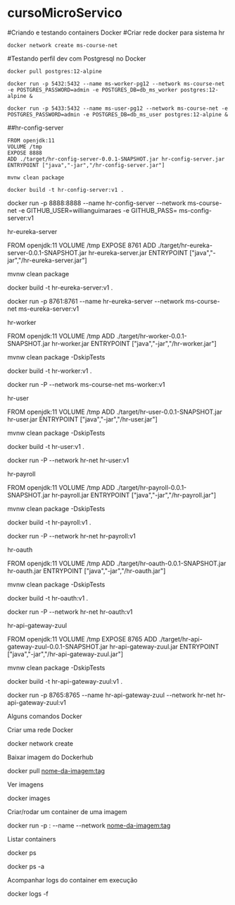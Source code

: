 # cursoMicroServico

#Criando e testando containers Docker
#Criar rede docker para sistema hr
```
docker network create ms-course-net
```
#Testando perfil dev com Postgresql no Docker
```
docker pull postgres:12-alpine

docker run -p 5432:5432 --name ms-worker-pg12 --network ms-course-net -e POSTGRES_PASSWORD=admin -e POSTGRES_DB=db_ms_worker postgres:12-alpine &

docker run -p 5433:5432 --name ms-user-pg12 --network ms-course-net -e POSTGRES_PASSWORD=admin -e POSTGRES_DB=db_ms_user postgres:12-alpine &
```
##hr-config-server

```
FROM openjdk:11
VOLUME /tmp
EXPOSE 8888
ADD ./target/hr-config-server-0.0.1-SNAPSHOT.jar hr-config-server.jar
ENTRYPOINT ["java","-jar","/hr-config-server.jar"]
```
```
mvnw clean package
```
```
docker build -t hr-config-server:v1 .
```
docker run -p 8888:8888 --name hr-config-server --network ms-course-net -e GITHUB_USER=willianguimaraes -e GITHUB_PASS= ms-config-server:v1

hr-eureka-server

FROM openjdk:11
VOLUME /tmp
EXPOSE 8761
ADD ./target/hr-eureka-server-0.0.1-SNAPSHOT.jar hr-eureka-server.jar
ENTRYPOINT ["java","-jar","/hr-eureka-server.jar"]

mvnw clean package

docker build -t hr-eureka-server:v1 .

docker run -p 8761:8761 --name hr-eureka-server --network ms-course-net ms-eureka-server:v1

hr-worker

FROM openjdk:11
VOLUME /tmp
ADD ./target/hr-worker-0.0.1-SNAPSHOT.jar hr-worker.jar
ENTRYPOINT ["java","-jar","/hr-worker.jar"]

mvnw clean package -DskipTests

docker build -t hr-worker:v1 .

docker run -P --network ms-course-net ms-worker:v1

hr-user

FROM openjdk:11
VOLUME /tmp
ADD ./target/hr-user-0.0.1-SNAPSHOT.jar hr-user.jar
ENTRYPOINT ["java","-jar","/hr-user.jar"]

mvnw clean package -DskipTests

docker build -t hr-user:v1 .

docker run -P --network hr-net hr-user:v1

hr-payroll

FROM openjdk:11
VOLUME /tmp
ADD ./target/hr-payroll-0.0.1-SNAPSHOT.jar hr-payroll.jar
ENTRYPOINT ["java","-jar","/hr-payroll.jar"]

mvnw clean package -DskipTests

docker build -t hr-payroll:v1 .

docker run -P --network hr-net hr-payroll:v1

hr-oauth

FROM openjdk:11
VOLUME /tmp
ADD ./target/hr-oauth-0.0.1-SNAPSHOT.jar hr-oauth.jar
ENTRYPOINT ["java","-jar","/hr-oauth.jar"]

mvnw clean package -DskipTests

docker build -t hr-oauth:v1 .

docker run -P --network hr-net hr-oauth:v1

hr-api-gateway-zuul

FROM openjdk:11
VOLUME /tmp
EXPOSE 8765
ADD ./target/hr-api-gateway-zuul-0.0.1-SNAPSHOT.jar hr-api-gateway-zuul.jar
ENTRYPOINT ["java","-jar","/hr-api-gateway-zuul.jar"]

mvnw clean package -DskipTests

docker build -t hr-api-gateway-zuul:v1 .

docker run -p 8765:8765 --name hr-api-gateway-zuul --network hr-net hr-api-gateway-zuul:v1

Alguns comandos Docker

Criar uma rede Docker

docker network create <nome-da-rede>

Baixar imagem do Dockerhub

docker pull <nome-da-imagem:tag>

Ver imagens

docker images

Criar/rodar um container de uma imagem

docker run -p <porta-externa>:<porta-interna> --name <nome-do-container> --network <nome-da-rede> <nome-da-imagem:tag> 

Listar containers

docker ps

docker ps -a

Acompanhar logs do container em execução

docker logs -f <container-id>
